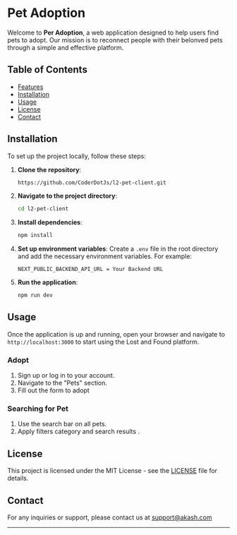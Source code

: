 # Pet Adoption

Welcome to **Per Adoption**, a web application designed to help users find pets to adopt. Our mission is to reconnect people with their belonved pets through a simple and effective platform.

## Table of Contents

- [Features](#features)
- [Installation](#installation)
- [Usage](#usage)
- [License](#license)
- [Contact](#contact)

## Installation

To set up the project locally, follow these steps:

1. **Clone the repository**:

   ```bash
   https://github.com/CoderDotJs/l2-pet-client.git
   ```

2. **Navigate to the project directory**:

   ```bash
   cd l2-pet-client
   ```

3. **Install dependencies**:

   ```bash
   npm install
   ```

4. **Set up environment variables**:
   Create a `.env` file in the root directory and add the necessary environment variables. For example:

   ```plaintext
   NEXT_PUBLIC_BACKEND_API_URL = Your Backend URL
   ```

5. **Run the application**:
   ```bash
   npm run dev
   ```

## Usage

Once the application is up and running, open your browser and navigate to `http://localhost:3000` to start using the Lost and Found platform.

### Adopt

1. Sign up or log in to your account.
2. Navigate to the "Pets" section.
3. Fill out the form to adopt

### Searching for Pet

1. Use the search bar on all pets.
2. Apply filters category and search results .

## License

This project is licensed under the MIT License - see the [LICENSE](LICENSE) file for details.

## Contact

For any inquiries or support, please contact us at [support@akash.com](mailto:support@akash.com)

---
